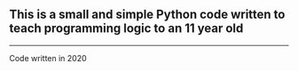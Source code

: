 ## This is a small and simple Python code written to teach programming logic to an 11 year old

-----------------------------------------------------------------------------------------------

Code written in 2020
